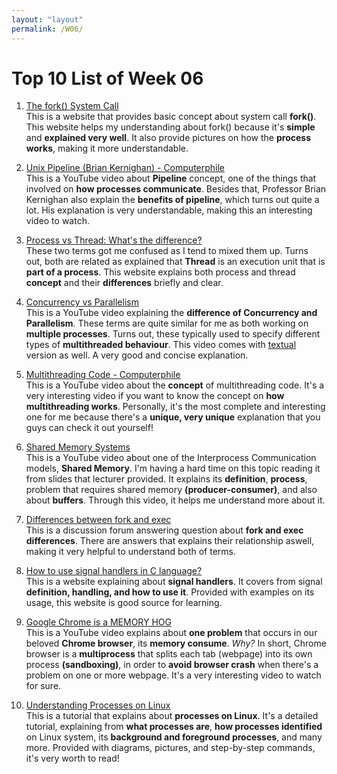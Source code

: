 ```yaml
---
layout: "layout"
permalink: /W06/
---
```


# Top 10 List of Week 06

1. [The fork() System Call](https://www.csl.mtu.edu/cs4411.ck/www/NOTES/process/fork/create.html)<br>
This is a website that provides basic concept about system call **fork()**. This website helps my understanding about fork() because it's **simple** and **explained very well**. It also provide pictures on how the **process works**, making it more understandable.

2. [Unix Pipeline (Brian Kernighan) - Computerphile](https://www.youtube.com/watch?v=bKzonnwoR2I)<br>
This is a YouTube video about **Pipeline** concept, one of the things that involved on **how processes communicate**. Besides that, Professor Brian Kernighan also explain the **benefits of pipeline**, which turns out quite a lot. His explanation is very understandable, making this an interesting video to watch.

3. [Process vs Thread: What's the difference?](https://www.guru99.com/difference-between-process-and-thread.html)<br>
These two terms got me confused as I tend to mixed them up. Turns out, both are related as explained that **Thread** is an execution unit that is **part of a process**. This website explains both process and thread **concept** and their **differences** briefly and clear.

4. [Concurrency vs Parallelism](https://www.youtube.com/watch?v=Y1pgpn2gOSg)<br>
This is a YouTube video explaining the **difference of Concurrency and Parallelism**. These terms are quite similar for me as both working on **multiple processes**. Turns out, these typically used to specify different types of **multithreaded behaviour**. This video comes with [textual](http://tutorials.jenkov.com/java-concurrency/concurrency-vs-parallelism.html) version as well. A very good and concise explanation.

5. [Multithreading Code - Computerphile](https://www.youtube.com/watch?v=7ENFeb-J75k)<br>
This is a YouTube video about the **concept** of multithreading code. It's a very interesting video if you want to know the concept on **how multithreading works**. Personally, it's the most complete and interesting one for me because there's a **unique, very unique** explanation that you guys can check it out yourself!

6. [Shared Memory Systems](https://www.youtube.com/watch?v=uHtzOFwgD74)<br>
This is a YouTube video about one of the Interprocess Communication models, **Shared Memory**. I'm having a hard time on this topic reading it from slides that lecturer provided. It explains its **definition**, **process**, problem that requires shared memory **(producer-consumer)**, and also about **buffers**. Through this video, it helps me understand more about it.

7. [Differences between fork and exec](https://stackoverflow.com/questions/1653340/differences-between-fork-and-exec)<br>
This is a discussion forum answering question about **fork and exec differences**. There are answers that explains their relationship aswell, making it very helpful to understand both of terms.

8. [How to use signal handlers in C language?](https://linuxhint.com/signal_handlers_c_programming_language/)<br>
This is a website explaining about **signal handlers**. It covers from signal **definition, handling, and how to use it**. Provided with examples on its usage, this website is good source for learning.

9. [Google Chrome is a MEMORY HOG](https://www.youtube.com/watch?v=NFT9rKt7HpI)<br>
This is a YouTube video explains about **one problem** that occurs in our beloved **Chrome browser**, its **memory consume**. _Why?_ In short, Chrome browser is a **multiprocess** that splits each tab (webpage) into its own process **(sandboxing)**, in order to **avoid browser crash** when there's a problem on one or more webpage. It's a very interesting video to watch for sure.

10. [Understanding Processes on Linux](https://devconnected.com/understanding-processes-on-linux/)<br>
This is a tutorial that explains about **processes on Linux**. It's a detailed tutorial, explaining from **what processes are**, **how processes identified** on Linux system, its **background and foreground processes**, and many more. Provided with diagrams, pictures, and step-by-step commands, it's very worth to read!
